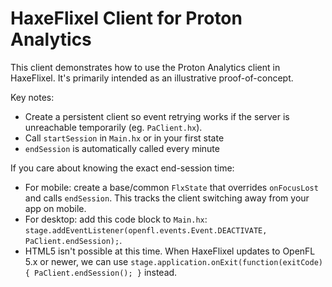 # HaxeFlixel Client for Proton Analytics

This client demonstrates how to use the Proton Analytics client in HaxeFlixel. It's primarily intended as an illustrative proof-of-concept.

Key notes:

- Create a persistent client so event retrying works if the server is unreachable temporarily (eg. `PaClient.hx`).
- Call `startSession` in `Main.hx` or in your first state
- `endSession` is automatically called every minute

If you care about knowing the exact end-session time:
  - For mobile: create a base/common `FlxState` that overrides `onFocusLost` and calls `endSession`. This tracks the client switching away from your app on mobile.
  - For desktop: add this code block to `Main.hx`: `stage.addEventListener(openfl.events.Event.DEACTIVATE, PaClient.endSession);`. 
  - HTML5 isn't possible at this time. When HaxeFlixel updates to OpenFL 5.x or newer, we can use `stage.application.onExit(function(exitCode) { PaClient.endSession(); }` instead.